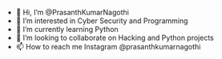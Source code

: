 - 👋 Hi, I’m @PrasanthKumarNagothi
- 👀 I’m interested in Cyber Security and Programming
- 🌱 I’m currently learning Python
- 💞️ I’m looking to collaborate on Hacking and Python projects
- 📫 How to reach me Instagram @prasanthkumarnagothi

<!---
PrasanthKumarNagothi/PrasanthKumarNagothi is a ✨ special ✨ repository because its `README.md` (this file) appears on your GitHub profile.
You can click the Preview link to take a look at your changes.
--->
